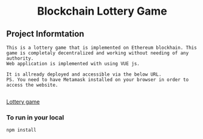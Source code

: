 <div align="center">

# Blockchain Lottery Game
</div>


## Project Informtation
```
This is a lottery game that is implemented on Ethereum blockhain. This game is completaly decentralized and working without needing of any authority.
Web application is implemented with using VUE js. 

It is allready deployed and accessible via the below URL.
PS. You need to have Metamask installed on your browser in order to access the website.
  
```
[Lottery game](https://blockchain-lottery-game.netlify.app/)

### To run in your local
```
npm install
```
